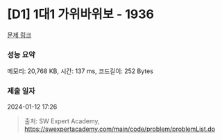 # [D1] 1대1 가위바위보 - 1936 

[문제 링크](https://swexpertacademy.com/main/code/problem/problemDetail.do?contestProbId=AV5PjKXKALcDFAUq) 

### 성능 요약

메모리: 20,768 KB, 시간: 137 ms, 코드길이: 252 Bytes

### 제출 일자

2024-01-12 17:26



> 출처: SW Expert Academy, https://swexpertacademy.com/main/code/problem/problemList.do